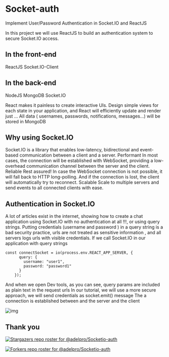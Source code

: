 # Socket-auth

Implement User/Password Authentication in Socket.IO and ReactJS

In this project we will use ReactJS to build an authentication system to secure Socket.IO access.

## In the front-end

ReactJS
Socket.IO-Client

## In the back-end

NodeJS
MongoDB
Socket.IO

React makes it painless to create interactive UIs. Design simple views for each state in your application, and React will efficiently update and render just …
All data ( usernames, passwords, notifications, messages…) will be stored in MongoDB

## Why using Socket.IO

Socket.IO is a library that enables low-latency, bidirectional and event-based communication between a client and a server.
Performant
In most cases, the connection will be established with WebSocket, providing a low-overhead communication channel between the server and the client.
Reliable
Rest assured! In case the WebSocket connection is not possible, it will fall back to HTTP long-polling. And if the connection is lost, the client will automatically try to reconnect.
Scalable
Scale to multiple servers and send events to all connected clients with ease.

## Authentication in Socket.IO

A lot of articles exist in the internet, showing how to create a chat application using Socket.IO with no authentication at all !!!, or using query strings.
Putting credentials (username and password ) in a query string is a bad security practice, urls are not treated as sensitive information , and all servers logs urls with visible credentials.
If we call Socket.IO in our application with query strings

```
const connectSocket = io(process.env.REACT_APP_SERVER, {
      query: {
        username: "user1",
        password: "password1"
      }
    });
```

And when we open Dev tools, as you can see, query params are included as plain text in the request urls
In our tutorial, we will use a more secure approach, we will send credentials as socket.emit() message
The a connection is established between and the server and the client

![img](https://miro.medium.com/max/4800/1*eU0o4wRMa0-zStKzjNt-3w.webp)

## Thank you

[![Stargazers repo roster for @adelpro/Socketio-auth](https://reporoster.com/stars/adelpro/Socketio-auth)](https://github.com/adelpro/Socketio-auth/stargazers)

[![Forkers repo roster for @adelpro/Socketio-auth](https://reporoster.com/forks/adelpro/Socketio-auth)](https://github.com/adelpro/Socketio-auth/network/members)

